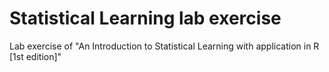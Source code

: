 # Statistical Learning lab exercise
Lab exercise of "An Introduction to Statistical Learning with application in R [1st edition]"

